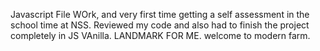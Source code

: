 Javascript File WOrk, and very first time getting a self assessment in the school time at NSS. Reviewed my code and also had to finish the project completely in JS VAnilla. LANDMARK FOR ME. welcome to modern farm. 
